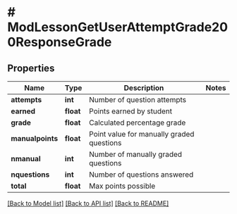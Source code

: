 # # ModLessonGetUserAttemptGrade200ResponseGrade

## Properties

Name | Type | Description | Notes
------------ | ------------- | ------------- | -------------
**attempts** | **int** | Number of question attempts |
**earned** | **float** | Points earned by student |
**grade** | **float** | Calculated percentage grade |
**manualpoints** | **float** | Point value for manually graded questions |
**nmanual** | **int** | Number of manually graded questions |
**nquestions** | **int** | Number of questions answered |
**total** | **float** | Max points possible |

[[Back to Model list]](../../README.md#models) [[Back to API list]](../../README.md#endpoints) [[Back to README]](../../README.md)
